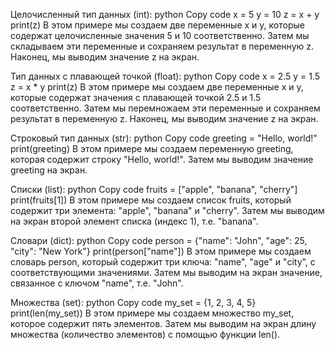 Целочисленный тип данных (int):
python
Copy code
x = 5
y = 10
z = x + y
print(z)
В этом примере мы создаем две переменные x и y, которые содержат целочисленные значения 5 и 10 соответственно. Затем мы складываем эти переменные и сохраняем результат в переменную z. Наконец, мы выводим значение z на экран.

Тип данных с плавающей точкой (float):
python
Copy code
x = 2.5
y = 1.5
z = x * y
print(z)
В этом примере мы создаем две переменные x и y, которые содержат значения с плавающей точкой 2.5 и 1.5 соответственно. Затем мы перемножаем эти переменные и сохраняем результат в переменную z. Наконец, мы выводим значение z на экран.

Строковый тип данных (str):
python
Copy code
greeting = "Hello, world!"
print(greeting)
В этом примере мы создаем переменную greeting, которая содержит строку "Hello, world!". Затем мы выводим значение greeting на экран.

Списки (list):
python
Copy code
fruits = ["apple", "banana", "cherry"]
print(fruits[1])
В этом примере мы создаем список fruits, который содержит три элемента: "apple", "banana" и "cherry". Затем мы выводим на экран второй элемент списка (индекс 1), т.е. "banana".

Словари (dict):
python
Copy code
person = {"name": "John", "age": 25, "city": "New York"}
print(person["name"])
В этом примере мы создаем словарь person, который содержит три ключа: "name", "age" и "city", с соответствующими значениями. Затем мы выводим на экран значение, связанное с ключом "name", т.е. "John".

Множества (set):
python
Copy code
my_set = {1, 2, 3, 4, 5}
print(len(my_set))
В этом примере мы создаем множество my_set, которое содержит пять элементов. Затем мы выводим на экран длину множества (количество элементов) с помощью функции len().